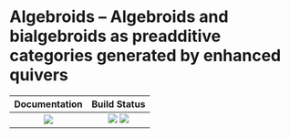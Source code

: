 <!-- BEGIN HEADER -->
# Algebroids – Algebroids and bialgebroids as preadditive categories generated by enhanced quivers

| **Documentation**         | **Build Status**                                            |
|:-------------------------:|:-----------------------------------------------------------:|
| [![][docs-img]][docs-url] | [![][tests-img]][tests-url] [![][codecov-img]][codecov-url] |
<!-- END HEADER -->

<!-- BEGIN FOOTER -->
[docs-img]: https://img.shields.io/badge/docs-stable-blue.svg
[docs-url]: https://homalg-project.github.io/Algebroids/doc/chap0_mj.html

[tests-img]: https://github.com/homalg-project/Algebroids/workflows/Tests/badge.svg
[tests-url]: https://github.com/homalg-project/Algebroids/actions?query=workflow%3ATests

[codecov-img]: https://codecov.io/gh/homalg-project/Algebroids/branch/master/graph/badge.svg
[codecov-url]: https://codecov.io/gh/homalg-project/Algebroids
<!-- END FOOTER -->
